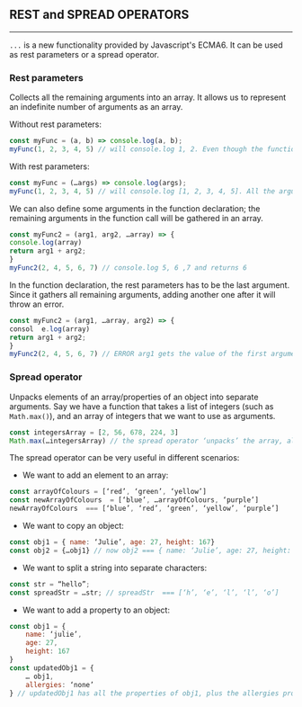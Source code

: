 ## **REST and SPREAD OPERATORS**
---
`...` is a new functionality provided by Javascript's ECMA6. It can be used as  rest parameters or a spread operator.

### **Rest parameters**

Collects all the remaining arguments into an array. It allows us to represent an indefinite number of arguments as an array.

Without rest parameters:
```javascript
const myFunc = (a, b) => console.log(a, b);
myFunc(1, 2, 3, 4, 5) // will console.log 1, 2. Even though the function call accepts any number of arguments, the function declaration only accounts for two, so the function is run with the first two arguments only. 
```
With rest parameters:
```javascript
const myFunc = (…args) => console.log(args);
myFunc(1, 2, 3, 4, 5) // will console.log [1, 2, 3, 4, 5]. All the arguments passed to myFunc are gathered into an array. Since the rest parameters gives us an array, we can then use any array method on it. 
```
We can also define some arguments in the function declaration; the remaining arguments in the function call will be gathered in an array.

```javascript
const myFunc2 = (arg1, arg2, …array) => {
console.log(array)
return arg1 + arg2;
}
myFunc2(2, 4, 5, 6, 7) // console.log 5, 6 ,7 and returns 6
```
In the function declaration, the rest parameters has to be the last argument. Since it gathers all remaining arguments, adding another one after it will throw an error.

```javascript
const myFunc2 = (arg1, …array, arg2) => {
consol	e.log(array)
return arg1 + arg2;
}
myFunc2(2, 4, 5, 6, 7) // ERROR arg1 gets the value of the first argument and array gets all remaining ones, so there is no value left for arg2.
```  

### **Spread operator**

Unpacks elements of an array/properties of an object into separate arguments. Say we have a function that takes a list of integers (such as `Math.max()`), and an array of integers that we want to use as arguments. 
```javascript
const integersArray = [2, 56, 678, 224, 3]
Math.max(…integersArray) // the spread operator ‘unpacks’ the array, allowing each element of the array to be passed as a separate argument. 
```
The spread operator can be very useful in different scenarios:

- We want to add an element to an array:
```javascript
const arrayOfColours = [‘red’, ‘green’, ‘yellow’]
const newArrayOfColours  = [‘blue’, …arrayOfColours, ‘purple’]
newArrayOfColours  === [‘blue’, ‘red’, ‘green’, ‘yellow’, ‘purple’]
```
- We want to copy an object:
```javascript
const obj1 = { name: ‘Julie’, age: 27, height: 167}
const obj2 = {…obj1} // now obj2 === { name: ‘Julie’, age: 27, height: 167}
```
- We want to split a string into separate characters:
```javascript
const str = “hello”;
const spreadStr = …str; // spreadStr  === [‘h’, ‘e’, ‘l’, ‘l’, ‘o’]
```
- We want to add a property to an object:
```javascript
const obj1 = {
	name: ‘julie’,
	age: 27,
	height: 167
}
const updatedObj1 = {
	… obj1,
	allergies: ‘none’
} // updatedObj1 has all the properties of obj1, plus the allergies property. 
```
